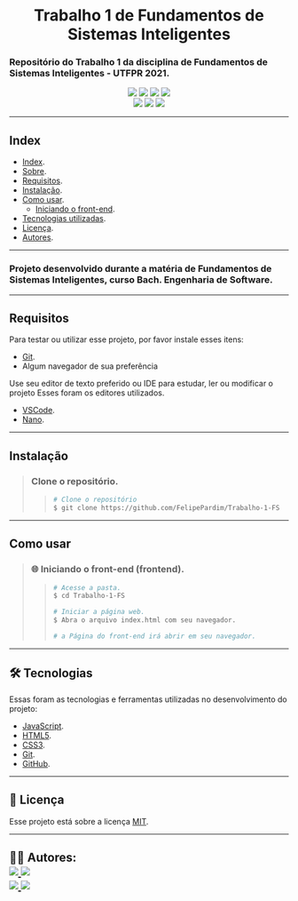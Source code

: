 <h1 align="center">
    Trabalho 1 de Fundamentos de Sistemas Inteligentes
</h1>

### Repositório do Trabalho 1 da disciplina de Fundamentos de Sistemas Inteligentes - UTFPR 2021.

<p align="center">
	<img src="https://img.shields.io/github/stars/FelipePardim/Trabalho-1-FS" />
    <img src="https://img.shields.io/github/forks/FelipePardim/Trabalho-1-FS" />
    <img src="https://img.shields.io/github/issues/FelipePardim/Trabalho-1-FS" />
    <img src="https://img.shields.io/github/license/FelipePardim/Trabalho-1-FS" />
    <br>
    <img src="https://img.shields.io/badge/JavaScript-grey?logo=javascript" />
    <img src="https://img.shields.io/badge/HTML5-grey?logo=html5" />
    <img src="https://img.shields.io/badge/CSS3-blue?logo=css3" />
</p>

---
 
## Index
- [Index](#index).
- [Sobre](#Sobre).
- [Requisitos](#Requisitos).
- [Instalação](#Instalação).
- [Como usar](#como-usar).
    - [Iniciando o front-end](#iniciando-web).
- [Tecnologias utilizadas](#tecnologias).
- [Licença](#licenca).
- [Autores](#autores).
---

### Projeto desenvolvido durante a matéria de Fundamentos de Sistemas Inteligentes, curso Bach. Engenharia de Software.

---

## Requisitos

Para testar ou utilizar esse projeto, por favor instale esses itens:

- [Git](https://git-scm.com).
- Algum navegador de sua preferência

Use seu editor de texto preferido ou IDE para estudar, ler ou modificar o projeto
Esses foram os editores utilizados.
- [VSCode](https://code.visualstudio.com/).
- [Nano](https://www.nano-editor.org/).

---

## Instalação
> ### Clone o repositório.
>>   ```bash
>>  # Clone o repositório
>>  $ git clone https://github.com/FelipePardim/Trabalho-1-FS
>>   ```

---

## Como usar
><h3 id="iniciando-web">
>🌐 Iniciando o front-end (frontend).
></h3>
>
>>```bash
>># Acesse a pasta.
>> $ cd Trabalho-1-FS
>>
>># Iniciar a página web.
>>$ Abra o arquivo index.html com seu navegador.
>>
>># a Página do front-end irá abrir em seu navegador.
>>```
>
---

<h2 id="tecnologias">
    🛠 Tecnologias
</h2>

Essas foram as tecnologias e ferramentas utilizadas no desenvolvimento do projeto:

- [JavaScript](https://developer.mozilla.org/pt-BR/docs/Web/JavaScript).
- [HTML5](https://developer.mozilla.org/pt-BR/docs/Web/Guide/HTML/HTML5).
- [CSS3](https://developer.mozilla.org/pt-BR/docs/Web/CSS).
- [Git](https://git-scm.com/).
- [GitHub](https://github.com/).

---

<h2 id="licenca">
    📝 Licença 
</h2>

Esse projeto está sobre a licença [MIT](https://github.com/FelipePardim/Trabalho-1-FS/LICENSE.md).

---

<h2 id="autores">
    👨‍💻 Autores:
    <div>
        <a href="https://github.com/FelipePardim" margin="10px">
            <img src="https://img.shields.io/badge/GitHub-FelipePardim-6f42c1?logo=github"/>
        </a>
        <a alt="Felipe Pardim" href="https://www.linkedin.com/in/felipe-pardim">
            <img src="https://img.shields.io/badge/LinkedIn-Felipe%20Pardim-blue?logo=linkedin"/>
        </a>
    </div>
    <div>
        <a href="https://github.com/leonardothomaz" margin="10px">
            <img src="https://img.shields.io/badge/GitHub-leonardothomaz-6f42c1?logo=github"/>
        </a>
        <a alt="LEO" href="https://www.linkedin.com/in/leonardo-thomaz-rocha/">
            <img src="https://img.shields.io/badge/LinkedIn-Leonardo%20Thomaz-blue?logo=linkedin"/>
        </a>
    </div>
</h2>
